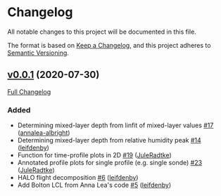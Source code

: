 # Changelog
All notable changes to this project will be documented in this file.

The format is based on [Keep a Changelog](https://keepachangelog.com/en/1.0.0/),
and this project adheres to [Semantic Versioning](https://semver.org/spec/v2.0.0.html).


## [v0.0.1](https://github.com/eurec4a/eurec4a-environment/tree/v0.0.1) (2020-07-30)

[Full Changelog](https://github.com/eurec4a/eurec4a-environment/compare/cd1da7f27c3a204733a62cb213a1510d5635f269...v0.0.1)

### Added

- Determining mixed-layer depth from linfit of mixed-layer values [\#17](https://github.com/eurec4a/eurec4a-environment/pull/17) ([annalea-albright](https://github.com/annalea-albright))
- Determining mixed-layer depth from relative humidity peak [\#14](https://github.com/eurec4a/eurec4a-environment/pull/14) ([leifdenby](https://github.com/leifdenby))
- Function for time-profile plots in 2D [\#19](https://github.com/eurec4a/eurec4a-environment/pull/19) ([JuleRadtke](https://github.com/JuleRadtke))
- Annotated profile plots for single profile \(e.g. single sonde\) [\#23](https://github.com/eurec4a/eurec4a-environment/pull/23) ([JuleRadtke](https://github.com/JuleRadtke))
- HALO flight decomposition [\#6](https://github.com/eurec4a/eurec4a-environment/pull/6) ([leifdenby](https://github.com/leifdenby))
- Add Bolton LCL from Anna Lea's code [\#5](https://github.com/eurec4a/eurec4a-environment/pull/5) ([leifdenby](https://github.com/leifdenby))
